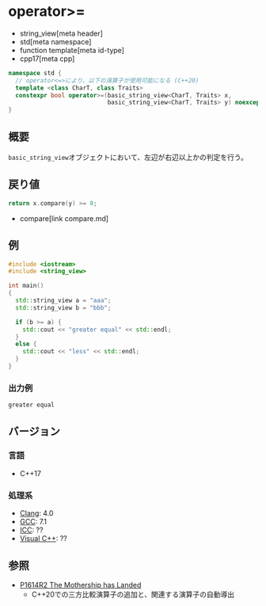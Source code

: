 # operator>=
* string_view[meta header]
* std[meta namespace]
* function template[meta id-type]
* cpp17[meta cpp]

```cpp
namespace std {
  // operator<=>により、以下の演算子が使用可能になる (C++20)
  template <class CharT, class Traits>
  constexpr bool operator>=(basic_string_view<CharT, Traits> x,
                            basic_string_view<CharT, Traits> y) noexcept; // (1) C++17
}
```

## 概要
`basic_string_view`オブジェクトにおいて、左辺が右辺以上かの判定を行う。


## 戻り値
```cpp
return x.compare(y) >= 0;
```
* compare[link compare.md]


## 例
```cpp example
#include <iostream>
#include <string_view>

int main()
{
  std::string_view a = "aaa";
  std::string_view b = "bbb";

  if (b >= a) {
    std::cout << "greater equal" << std::endl;
  }
  else {
    std::cout << "less" << std::endl;
  }
}
```

### 出力例
```
greater equal
```

## バージョン
### 言語
- C++17

### 処理系
- [Clang](/implementation.md#clang): 4.0
- [GCC](/implementation.md#gcc): 7.1
- [ICC](/implementation.md#icc): ??
- [Visual C++](/implementation.md#visual_cpp): ??


## 参照
- [P1614R2 The Mothership has Landed](https://www.open-std.org/jtc1/sc22/wg21/docs/papers/2019/p1614r2.html)
    - C++20での三方比較演算子の追加と、関連する演算子の自動導出
